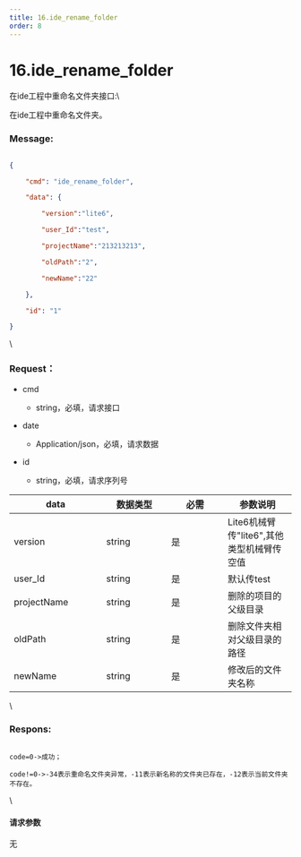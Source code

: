 ```yaml
---
title: 16.ide_rename_folder
order: 8
---
```

# 16.ide\_rename\_folder



 



在ide工程中重命名文件夹接口:\

在ide工程中重命名文件夹。



### Message:  



```json

{

    "cmd": "ide_rename_folder",

    "data": {

        "version":"lite6",

        "user_Id":"test",

        "projectName":"213213213",

        "oldPath":"2",

        "newName":"22"

    },

    "id": "1"

}

```



\





### Request：    



* cmd

  * string，必填，请求接口

* date

  * Application/json，必填，请求数据

* id

  * string，必填，请求序列号



<table><thead><tr><th width="149">data</th><th width="100">数据类型</th><th width="85">必需</th><th>参数说明</th></tr></thead><tbody><tr><td>version</td><td>string</td><td>是</td><td>Lite6机械臂传"lite6",其他类型机械臂传空值</td></tr><tr><td>user_Id</td><td>string</td><td>是</td><td>默认传test</td></tr><tr><td>projectName</td><td>string</td><td>是</td><td>删除的项目的父级目录</td></tr><tr><td>oldPath</td><td>string</td><td>是</td><td>删除文件夹相对父级目录的路径</td></tr><tr><td>newName</td><td>string</td><td>是</td><td>修改后的文件夹名称</td></tr></tbody></table>



\





### Respons:     



```

code=0->成功；

code!=0->-34表示重命名文件夹异常，-11表示新名称的文件夹已存在，-12表示当前文件夹不存在。

```



\





#### 请求参数



无

